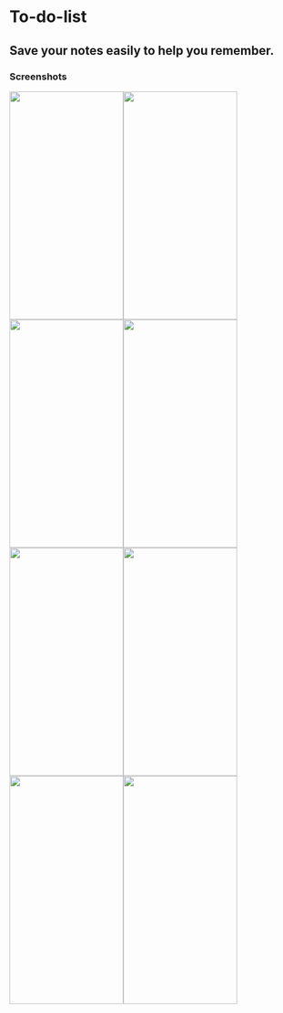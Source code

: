 # To-do-list
## Save your notes easily to help you remember.
### Screenshots
<img src="https://user-images.githubusercontent.com/80680671/198846634-4f24126a-6802-48ff-bf4e-26719ca7f7a2.png" width="200" height="400" /><img src="https://user-images.githubusercontent.com/80680671/198846636-6c086896-595b-451e-be78-b6a62e491b7a.png" width="200" height="400" /><img src="https://user-images.githubusercontent.com/80680671/198846638-8d360d2d-fd79-4a6b-9af7-6c3f5cd7727d.png" width="200" height="400" /><img src="https://user-images.githubusercontent.com/80680671/198846639-174a18c4-b4cd-45e7-9743-bba7b9e6bead.png" width="200" height="400" /><img src="https://user-images.githubusercontent.com/80680671/198846641-a3335d76-0c47-4897-bc5d-d7e5afb8b591.png" width="200" height="400" /><img src="https://user-images.githubusercontent.com/80680671/198846643-e744539e-d0a9-4958-9cb1-00bc57c616b3.png" width="200" height="400" /><img src="https://user-images.githubusercontent.com/80680671/198846631-a815b673-41d1-4f36-90d5-1f510db95ae4.png" width="200" height="400" /><img src="https://user-images.githubusercontent.com/80680671/198846633-15abda70-68bf-442f-b635-8099678970a9.png" width="200" height="400" />
